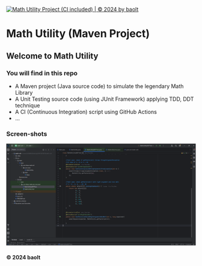[![Math Utility Project (CI included) | © 2024 by baolt](https://github.com/LyThucBaoSE181969/math-util/actions/workflows/ci-script-with-junit.yml/badge.svg)](https://github.com/LyThucBaoSE181969/math-util/actions/workflows/ci-script-with-junit.yml)

# Math Utility (Maven Project)

## Welcome to Math Utility
### You will find in this repo
* A Maven project (Java source code) to simulate the legendary Math Library
* A Unit Testing source code (using JUnit Framework) applying TDD, DDT technique
* A CI (Continuous Integration) script using GitHub Actions
* ...

### Screen-shots
![JUnit and Maven](https://github.com/LyThucBaoSE181969/math-util/blob/main/screenshots/mathutility.png)

#### &#169; 2024 baolt
